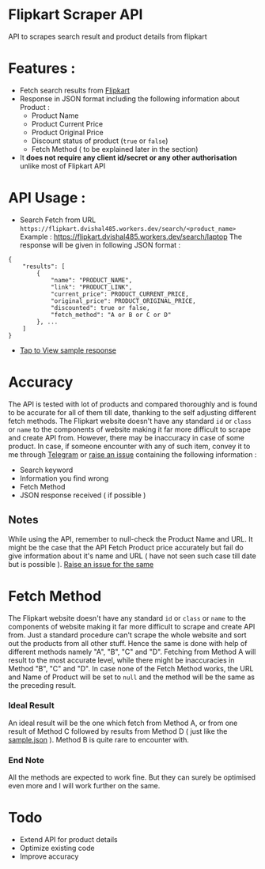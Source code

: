 # Flipkart Scraper API
API to scrapes search result and product details from flipkart

# Features :
  - Fetch search results from [Flipkart](https://www.flipkart.com/)
  - Response in JSON format including the following information about Product :
    - Product Name
    - Product Current Price
    - Product Original Price
    - Discount status of product (`true` or `false`)
    - Fetch Method ( to be explained later in the section)
  - It **does not require any client id/secret or any other authorisation** unlike most of Flipkart API

# API Usage :
  - Search
    Fetch from URL `https://flipkart.dvishal485.workers.dev/search/<product_name>`
    Example : https://flipkart.dvishal485.workers.dev/search/laptop
    The response will be given in following JSON format : 
```
{
    "results": [
        {
            "name": "PRODUCT_NAME",
            "link": "PRODUCT_LINK",
            "current_price": PRODUCT_CURRENT_PRICE,
            "original_price": PRODUCT_ORIGINAL_PRICE,
            "discounted": true or false,
            "fetch_method": "A or B or C or D"
        }, ...
    ]
}
```

  - [Tap to View sample response](https://dvishal485.github.io/flipkart-scraper-api/sample.json)
  
# Accuracy
  The API is tested with lot of products and compared thoroughly and is found to be accurate for all of them till date, thanking to the self adjusting different fetch methods. The Flipkart website doesn't have any standard `id` or `class` or `name` to the components of website making it far more difficult to scrape and create API from. However, there may be inaccuracy in case of some product. In case, if someone encounter with any of such item, convey it to me through [Telegram](https://t.me/dvishal485) or [raise an issue](https://github.com/dvishal485/flipkart-scraper-api/issues) containing the following information :
  - Search keyword
  - Information you find wrong
  - Fetch Method
  - JSON response received ( if possible )

## Notes
  While using the API, remember to null-check the Product Name and URL. It might be the case that the API Fetch Product price accurately but fail do give information about it's name and URL ( have not seen such case till date but is possible ). [Raise an issue for the same](https://github.com/dvishal485/flipkart-scraper-api/issues)

# Fetch Method
The Flipkart website doesn't have any standard `id` or `class` or `name` to the components of website making it far more difficult to scrape and create API from. Just a standard procedure can't scrape the whole website and sort out the products from all other stuff. Hence the same is done with help of different methods namely "A", "B", "C" and "D". Fetching from Method A will result to the most accurate level, while there might be inaccuracies in Method "B", "C" and "D". In case none of the Fetch Method works, the URL and Name of Product will be set to `null` and the method will be the same as the preceding result.

### Ideal Result
An ideal result will be the one which fetch from Method A, or from one result of Method C followed by results from Method D ( just like the [sample.json](https://dvishal485.github.io/flipkart-scraper-api/sample.json) ). Method B is quite rare to encounter with.
### End Note
All the methods are expected to work fine. But they can surely be optimised even more and I will work further on the same.

# Todo
  - Extend API for product details
  - Optimize existing code
  - Improve accuracy
